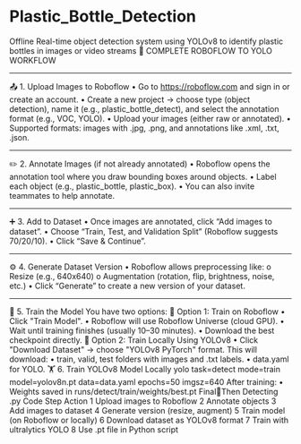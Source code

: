 # Plastic_Bottle_Detection
Offline Real-time object detection system using YOLOv8 to identify plastic bottles in images or video streams
🔁 COMPLETE ROBOFLOW TO YOLO WORKFLOW
________________________________________
📤 1. Upload Images to Roboflow
•	Go to https://roboflow.com and sign in or create an account.
•	Create a new project → choose type (object detection), name it (e.g., plastic_bottle_detect), and select the annotation format (e.g., VOC, YOLO).
•	Upload your images (either raw or annotated).
•	Supported formats: images with .jpg, .png, and annotations like .xml, .txt, .json.
________________________________________
✏️ 2. Annotate Images (if not already annotated)
•	Roboflow opens the annotation tool where you draw bounding boxes around objects.
•	Label each object (e.g., plastic_bottle, plastic_box).
•	You can also invite teammates to help annotate.
________________________________________
➕ 3. Add to Dataset
•	Once images are annotated, click “Add images to dataset”.
•	Choose “Train, Test, and Validation Split” (Roboflow suggests 70/20/10).
•	Click “Save & Continue”.
________________________________________
⚙️ 4. Generate Dataset Version
•	Roboflow allows preprocessing like:
o	Resize (e.g., 640x640)
o	Augmentation (rotation, flip, brightness, noise, etc.)
•	Click “Generate” to create a new version of your dataset.
________________________________________
🧠 5. Train the Model
You have two options:
🔵 Option 1: Train on Roboflow
•	Click "Train Model".
•	Roboflow will use Roboflow Universe (cloud GPU).
•	Wait until training finishes (usually 10–30 minutes).
•	Download the best checkpoint directly.
🔶 Option 2: Train Locally Using YOLOv8
•	Click "Download Dataset" → choose "YOLOv8 PyTorch" format.
This will download:
•	train, valid, test folders with images and .txt labels.
•	data.yaml for YOLO.
🏋️ 6. Train YOLOv8 Model Locally
yolo task=detect mode=train model=yolov8n.pt data=data.yaml epochs=50 imgsz=640
After training:
•	Weights saved in runs/detect/train/weights/best.pt
FinalThen Detecting .py Code
Step	Action
1	Upload images to Roboflow
2	Annotate objects
3	Add images to dataset
4	Generate version (resize, augment)
5	Train model (on Roboflow or locally)
6	Download dataset as YOLOv8 format
7	Train with ultralytics YOLO
8	Use .pt file in Python script

